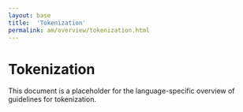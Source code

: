 ```yaml
---
layout: base
title:  'Tokenization'
permalink: am/overview/tokenization.html
---
```


# Tokenization

This document is a placeholder for the language-specific overview of
guidelines for tokenization.
